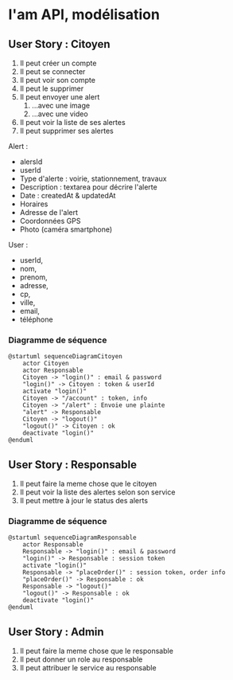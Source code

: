 # I'am API, modélisation

## User Story : Citoyen

1. Il peut créer un compte
2. Il peut se connecter
3. Il peut voir son compte
4. Il peut le supprimer
5. Il peut envoyer une alert
   1. ...avec une image
   2. ...avec une video
6. Il peut voir la liste de ses alertes
7. Il peut supprimer ses alertes

Alert :
  - alersId
  - userId
  - Type d'alerte : voirie, stationnement, travaux
  - Description : textarea pour décrire l'alerte
  - Date : createdAt & updatedAt
  - Horaires
  - Adresse de l'alert
  - Coordonnées GPS
  - Photo (caméra smartphone)

User :
  - userId,
  - nom,
  - prenom,
  - adresse,
  - cp,
  - ville,
  - email,
  - téléphone

### Diagramme de séquence

```plantuml
@startuml sequenceDiagramCitoyen
    actor Citoyen
    actor Responsable
    Citoyen -> "login()" : email & password
    "login()" -> Citoyen : token & userId
    activate "login()"
    Citoyen -> "/account" : token, info
    Citoyen -> "/alert" : Envoie une plainte
    "alert" -> Responsable
    Citoyen -> "logout()"
    "logout()" -> Citoyen : ok
    deactivate "login()"
@enduml
```

## User Story : Responsable

1. Il peut faire la meme chose que le citoyen
2. Il peut voir la liste des alertes selon son service
3. Il peut mettre à jour le status des alerts

### Diagramme de séquence

```plantuml
@startuml sequenceDiagramResponsable
    actor Responsable
    Responsable -> "login()" : email & password
    "login()" -> Responsable : session token
    activate "login()"
    Responsable -> "placeOrder()" : session token, order info
    "placeOrder()" -> Responsable : ok
    Responsable -> "logout()"
    "logout()" -> Responsable : ok
    deactivate "login()"
@enduml
```

## User Story : Admin

1. Il peut faire la meme chose que le responsable
2. Il peut donner un role au responsable
3. Il peut attribuer le service au responsable
